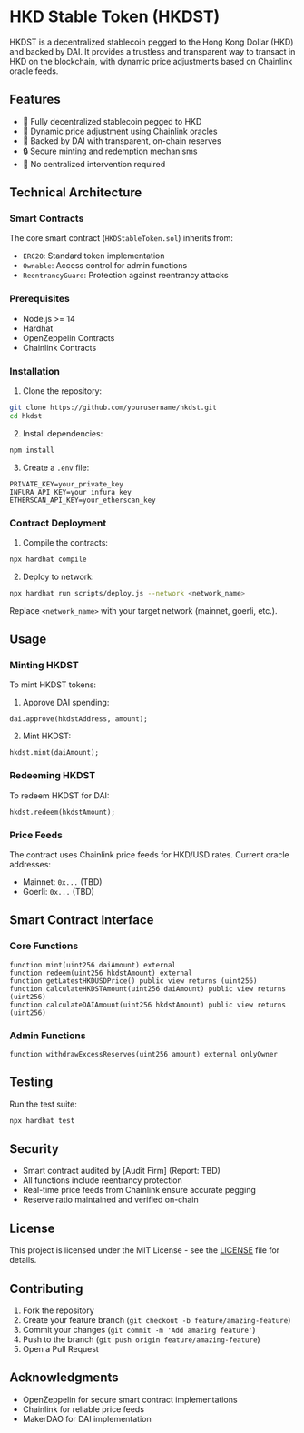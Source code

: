 # HKD Stable Token (HKDST)

HKDST is a decentralized stablecoin pegged to the Hong Kong Dollar (HKD) and backed by DAI. It provides a trustless and transparent way to transact in HKD on the blockchain, with dynamic price adjustments based on Chainlink oracle feeds.

## Features

- 🔗 Fully decentralized stablecoin pegged to HKD
- 💱 Dynamic price adjustment using Chainlink oracles
- 🏦 Backed by DAI with transparent, on-chain reserves
- 🔒 Secure minting and redemption mechanisms
- 🤝 No centralized intervention required

## Technical Architecture

### Smart Contracts

The core smart contract (`HKDStableToken.sol`) inherits from:
- `ERC20`: Standard token implementation
- `Ownable`: Access control for admin functions
- `ReentrancyGuard`: Protection against reentrancy attacks

### Prerequisites

- Node.js >= 14
- Hardhat
- OpenZeppelin Contracts
- Chainlink Contracts

### Installation

1. Clone the repository:
```bash
git clone https://github.com/yourusername/hkdst.git
cd hkdst
```

2. Install dependencies:
```bash
npm install
```

3. Create a `.env` file:
```
PRIVATE_KEY=your_private_key
INFURA_API_KEY=your_infura_key
ETHERSCAN_API_KEY=your_etherscan_key
```

### Contract Deployment

1. Compile the contracts:
```bash
npx hardhat compile
```

2. Deploy to network:
```bash
npx hardhat run scripts/deploy.js --network <network_name>
```

Replace `<network_name>` with your target network (mainnet, goerli, etc.).

## Usage

### Minting HKDST

To mint HKDST tokens:

1. Approve DAI spending:
```solidity
dai.approve(hkdstAddress, amount);
```

2. Mint HKDST:
```solidity
hkdst.mint(daiAmount);
```

### Redeeming HKDST

To redeem HKDST for DAI:

```solidity
hkdst.redeem(hkdstAmount);
```

### Price Feeds

The contract uses Chainlink price feeds for HKD/USD rates. Current oracle addresses:
- Mainnet: `0x...` (TBD)
- Goerli: `0x...` (TBD)

## Smart Contract Interface

### Core Functions

```solidity
function mint(uint256 daiAmount) external
function redeem(uint256 hkdstAmount) external
function getLatestHKDUSDPrice() public view returns (uint256)
function calculateHKDSTAmount(uint256 daiAmount) public view returns (uint256)
function calculateDAIAmount(uint256 hkdstAmount) public view returns (uint256)
```

### Admin Functions

```solidity
function withdrawExcessReserves(uint256 amount) external onlyOwner
```

## Testing

Run the test suite:

```bash
npx hardhat test
```

## Security

- Smart contract audited by [Audit Firm] (Report: TBD)
- All functions include reentrancy protection
- Real-time price feeds from Chainlink ensure accurate pegging
- Reserve ratio maintained and verified on-chain

## License

This project is licensed under the MIT License - see the [LICENSE](LICENSE) file for details.

## Contributing

1. Fork the repository
2. Create your feature branch (`git checkout -b feature/amazing-feature`)
3. Commit your changes (`git commit -m 'Add amazing feature'`)
4. Push to the branch (`git push origin feature/amazing-feature`)
5. Open a Pull Request

## Acknowledgments

- OpenZeppelin for secure smart contract implementations
- Chainlink for reliable price feeds
- MakerDAO for DAI implementation
